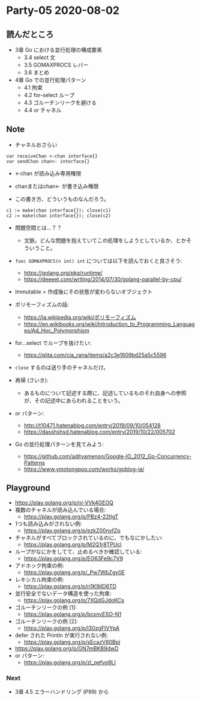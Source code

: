 # Party-05 2020-08-02
## 読んだところ
- 3章 Go における並行処理の構成要素
    - 3.4 select 文
    - 3.5 GOMAXPROCS レバー
    - 3.6 まとめ
- 4章 Go での並行処理パターン
    - 4.1 拘束
    - 4.2 for-select ループ
    - 4.3 ゴルーチンリークを避ける
    - 4.4 or チャネル
    
## Note
- チャネルおさらい
```
var receiveChan <-chan interface{}
var sendChan chan<- interface{}
```
- <-chan が読み込み専用権限
- chanまたはchan<- が書き込み権限

- この書き方、どういうものなんだろう。
```
c1 := make(chan interface{}); close(c1)
c2 := make(chan interface{}); close(c2)
```

- 問題空間とは...？？
    - 文脈。どんな問題を抱えていてこの処理をしようとしているか、とかそういうこと。

- `func GOMAXPROCS(n int) int` については以下を読んでおくと良さそう:
    - https://golang.org/pkg/runtime/
    - https://deeeet.com/writing/2014/07/30/golang-parallel-by-cpu/

- Immutable = 作成後にその状態が変わらないオブジェクト
- ポリモーフィズムの話:
    - https://ja.wikipedia.org/wiki/ポリモーフィズム
    - https://en.wikibooks.org/wiki/Introduction_to_Programming_Languages/Ad_Hoc_Polymorphism
- for...select でループを抜けたい:
    - https://qiita.com/cia_rana/items/a2c3e1609bd25a5c5596  
- `close` するのは送り手のチャネルだけ。
- 再帰 (さいき):
    - あるものについて記述する際に、記述しているものそれ自身への参照が、その記述中にあらわれることをいう。
- or パターン:
    - http://t10471.hatenablog.com/entry/2019/09/10/054128
    - https://dasshshsd.hatenablog.com/entry/2019/10/22/005702
- Go の並行処理パターンを見てみよう:
    - https://github.com/adityamenon/Google-IO_2012_Go-Concurrency-Patterns
    - https://www.ymotongpoo.com/works/goblog-ja/

## Playground
- https://play.golang.org/p/ni-VVk4GEOQ
- 複数のチャネルが読み込んでいる場合:
    - https://play.golang.org/p/PBz4-22tlgT
- 1つも読み込みがされない例:
    - https://play.golang.org/p/ezkZ00nyfZp
- チャネルがすべてブロックされているのに、でもなにかしたい:
    - https://play.golang.org/p/M2Q1r8TPUcl
- ループがなにかをしてて、止めるべきか確認している:
    - https://play.golang.org/p/EO63Fe9c7V9
- アドホック拘束の例:
    - https://play.golang.org/p/_Pw7WbZgy0E
- レキシカル拘束の例:
    - https://play.golang.org/p/ri1K9iID6TD
- 並行安全でないデータ構造を使った拘束:
    - https://play.golang.org/p/7XQdGJdoKCs
- ゴルーチンリークの例 [1]:
    - https://play.golang.org/p/bcxnvESO-N1
- ゴルーチンリークの例 [2]:
    - https://play.golang.org/p/I30zgFIVYpA
- defer された Println が実行されない例:
    - https://play.golang.org/p/sEcazV80Bpj
- https://play.golang.org/p/GN7mBKB9dwD
- or パターン:
    - https://play.golang.org/p/zl_qefvq9LI

### Next
- 3章 4.5 エラーハンドリング (P99) から
